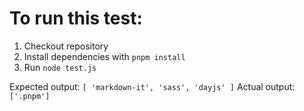 # To run this test:

1. Checkout repository
2. Install dependencies with `pnpm install`
3. Run `node test.js`

Expected output: `[ 'markdown-it', 'sass', 'dayjs' ]`
Actual output: `['.pnpm']`
